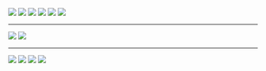 
[![](https://img.shields.io/badge/-JavaScript-080707?style=for-the-badge&logo=javascript&logoColor=&color=080707)](https://github.com/tc39/ecma262#ecmascript) [![](https://img.shields.io/badge/TypeScript-080707?style=for-the-badge&logo=typescript)](https://github.com/microsoft/TypeScript)
[![](https://img.shields.io/badge/-HTML-080707?style=for-the-badge&logo=html5)](https://html.spec.whatwg.org/) [![](https://img.shields.io/badge/CSS-080707?style=for-the-badge&logo=css3)](https://www.w3.org/Style/CSS/)
[![](https://img.shields.io/badge/-ReactJS-080707?style=for-the-badge&logo=react)](https://html.spec.whatwg.org/) [![](https://img.shields.io/badge/NextJS-080707?style=for-the-badge&logo=next.js)](https://www.w3.org/Style/CSS/)

---

[![](https://img.shields.io/badge/-Ubuntu-080707?style=for-the-badge&logo=ubuntu)](https://ubuntu.com/) [![](https://img.shields.io/badge/-VSCode-080707?style=for-the-badge&logo=visual-studio-code&logoColor=1535ec)](https://code.visualstudio.com/)

---

[![](https://img.shields.io/badge/-Telegram-080707?style=for-the-badge&logo=telegram)](https://t.me/gerpea) [![](https://img.shields.io/badge/-StackOverflow-080707?style=for-the-badge&logo=stackoverflow)](https://stackoverflow.com/users/12937539/gerpea) [![](https://img.shields.io/badge/-HackerRank-080707?style=for-the-badge&logo=hackerrank)](https://www.hackerrank.com/german_tcyganov) [![](https://img.shields.io/badge/-LeetCode-080707?style=for-the-badge&logo=leetcode)](https://leetcode.com/Gerpea/)